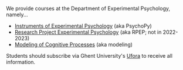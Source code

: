 
We provide courses at the Department of Experimental Psychology, namely...
- [Instruments of Experimental Psychology](https://studiegids.ugent.be/2020/EN/studiefiches/H002370.pdf) (aka PsychoPy)
- [Research Project Experimental Psychology](https://studiegids.ugent.be/2020/EN/studiefiches/H002002.pdf) (aka RPEP; not in 2022-2023)
- [Modeling of Cognitive Processes](https://studiegids.ugent.be/2020/EN/studiefiches/H002000.pdf) (aka modeling)

Students should subscribe via Ghent University's [Ufora](https://elosp.ugent.be/welcome) to receive all information.
